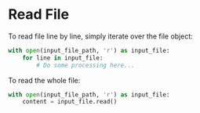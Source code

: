 # Read File

To read file line by line, simply iterate over the file object:

```python
with open(input_file_path, 'r') as input_file:
    for line in input_file:
        # Do some processing here...
```

To read the whole file:

```python
with open(input_file_path, 'r') as input_file:
    content = input_file.read()
```
